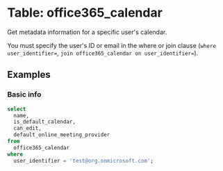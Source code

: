 # Table: office365_calendar

Get metadata information for a specific user's calendar.

You must specify the user's ID or email in the where or join clause (`where user_identifier=`, `join office365_calendar on user_identifier=`).

## Examples

### Basic info

```sql
select
  name,
  is_default_calendar,
  can_edit,
  default_online_meeting_provider
from
  office365_calendar
where
  user_identifier = 'test@org.onmicrosoft.com';
```
